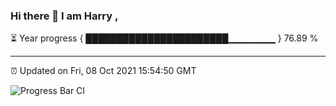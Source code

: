 ### Hi there 👋 I am Harry , 

⏳ Year progress { ███████████████████████▁▁▁▁▁▁▁ } 76.89 %

---

⏰ Updated on Fri, 08 Oct 2021 15:54:50 GMT

![Progress Bar CI](https://github.com/duykhang68/duykhang68/workflows/Progress%20Bar%20CI/badge.svg)
